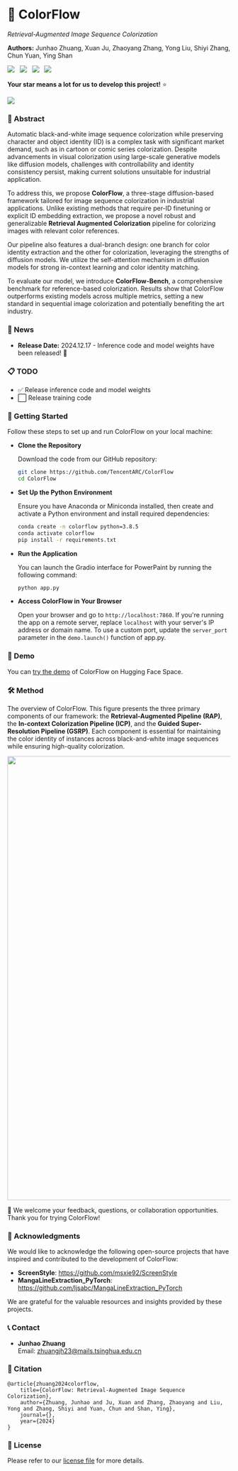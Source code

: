 # 🎨 ColorFlow

*Retrieval-Augmented Image Sequence Colorization*

**Authors:** Junhao Zhuang, Xuan Ju, Zhaoyang Zhang, Yong Liu, Shiyi Zhang, Chun Yuan, Ying Shan

<a href='https://zhuang2002.github.io/ColorFlow/'><img src='https://img.shields.io/badge/Project-Page-Green'></a> &nbsp;
<a href='https://huggingface.co/spaces/TencentARC/ColorFlow'><img src='https://img.shields.io/badge/%F0%9F%A4%97%20Hugging%20Face-Demo-blue'></a> &nbsp;
<a href=""><img src="https://img.shields.io/static/v1?label=Arxiv Preprint&message=ColorFlow&color=red&logo=arxiv"></a> &nbsp;
<a href="https://huggingface.co/TencentARC/ColorFlow"><img src="https://img.shields.io/badge/%F0%9F%A4%97%20Hugging%20Face-Model-blue"></a>

**Your star means a lot for us to develop this project!** :star:

<img src='https://zhuang2002.github.io/ColorFlow/fig/teaser.png'/>

### 🌟 Abstract 

Automatic black-and-white image sequence colorization while preserving character and object identity (ID) is a complex task with significant market demand, such as in cartoon or comic series colorization. Despite advancements in visual colorization using large-scale generative models like diffusion models, challenges with controllability and identity consistency persist, making current solutions unsuitable for industrial application.

To address this, we propose **ColorFlow**, a three-stage diffusion-based framework tailored for image sequence colorization in industrial applications. Unlike existing methods that require per-ID finetuning or explicit ID embedding extraction, we propose a novel robust and generalizable **Retrieval Augmented Colorization** pipeline for colorizing images with relevant color references.

Our pipeline also features a dual-branch design: one branch for color identity extraction and the other for colorization, leveraging the strengths of diffusion models. We utilize the self-attention mechanism in diffusion models for strong in-context learning and color identity matching.

To evaluate our model, we introduce **ColorFlow-Bench**, a comprehensive benchmark for reference-based colorization. Results show that ColorFlow outperforms existing models across multiple metrics, setting a new standard in sequential image colorization and potentially benefiting the art industry.

### 📰 News

- **Release Date:** 2024.12.17 - Inference code and model weights have been released! 🎉

### 📋 TODO

- ✅ Release inference code and model weights
- ⬜️ Release training code

### 🚀 Getting Started

Follow these steps to set up and run ColorFlow on your local machine:

- **Clone the Repository**
  
  Download the code from our GitHub repository:
  ```bash
  git clone https://github.com/TencentARC/ColorFlow
  cd ColorFlow
  ```

- **Set Up the Python Environment**

  Ensure you have Anaconda or Miniconda installed, then create and activate a Python environment and install required dependencies:
  ```bash
  conda create -n colorflow python=3.8.5
  conda activate colorflow
  pip install -r requirements.txt
  ```

- **Run the Application**

  You can launch the Gradio interface for PowerPaint by running the following command:
  ```bash
  python app.py
  ```

- **Access ColorFlow in Your Browser**

  Open your browser and go to `http://localhost:7860`. If you're running the app on a remote server, replace `localhost` with your server's IP address or domain name. To use a custom port, update the `server_port` parameter in the `demo.launch()` function of app.py.

### 🎉 Demo

You can [try the demo](https://huggingface.co/spaces/TencentARC/ColorFlow) of ColorFlow on Hugging Face Space.

### 🛠️ Method

The overview of ColorFlow. This figure presents the three primary components of our framework: the **Retrieval-Augmented Pipeline (RAP)**, the **In-context Colorization Pipeline (ICP)**, and the **Guided Super-Resolution Pipeline (GSRP)**. Each component is essential for maintaining the color identity of instances across black-and-white image sequences while ensuring high-quality colorization.

<img src="https://zhuang2002.github.io/ColorFlow/fig/flowchart.png" width="1000">

🤗 We welcome your feedback, questions, or collaboration opportunities. Thank you for trying ColorFlow!

### 📄 Acknowledgments

We would like to acknowledge the following open-source projects that have inspired and contributed to the development of ColorFlow:

- **ScreenStyle**: https://github.com/msxie92/ScreenStyle
- **MangaLineExtraction_PyTorch**: https://github.com/ljsabc/MangaLineExtraction_PyTorch

We are grateful for the valuable resources and insights provided by these projects.

### 📞 Contact

- **Junhao Zhuang**  
  Email: [zhuangjh23@mails.tsinghua.edu.cn](mailto:zhuangjh23@mails.tsinghua.edu.cn)

### 📜 Citation

```
@article{zhuang2024colorflow,
    title={ColorFlow: Retrieval-Augmented Image Sequence Colorization},
    author={Zhuang, Junhao and Ju, Xuan and Zhang, Zhaoyang and Liu, Yong and Zhang, Shiyi and Yuan, Chun and Shan, Ying},
    journal={},
    year={2024}
}
```

### 📄 License

Please refer to our [license file](LICENSE) for more details.